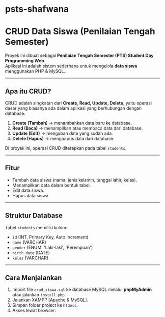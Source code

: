 # psts-shafwana

# CRUD Data Siswa (Penilaian Tengah Semester)

Proyek ini dibuat sebagai **Penilaian Tengah Semester (PTS) Student Day Programming Web**.  
Aplikasi ini adalah sistem sederhana untuk mengelola **data siswa** menggunakan PHP & MySQL.

---

## Apa itu CRUD?
CRUD adalah singkatan dari **Create, Read, Update, Delete**, yaitu operasi dasar yang biasanya ada dalam aplikasi yang berhubungan dengan database:

1. **Create (Tambah)** → menambahkan data baru ke database.  
2. **Read (Baca)** → menampilkan atau membaca data dari database.  
3. **Update (Edit)** → mengubah data yang sudah ada.  
4. **Delete (Hapus)** → menghapus data dari database.  

Di proyek ini, operasi CRUD diterapkan pada tabel `students`.

---

## Fitur
- Tambah data siswa (nama, jenis kelamin, tanggal lahir, kelas).  
- Menampilkan data dalam bentuk tabel.  
- Edit data siswa.  
- Hapus data siswa.  

---

## Struktur Database
Tabel `students` memiliki kolom:
- `id` (INT, Primary Key, Auto Increment)  
- `name` (VARCHAR)  
- `gender` (ENUM: 'Laki-laki', 'Perempuan')  
- `birth_date` (DATE)  
- `kelas` (VARCHAR)  

---

## Cara Menjalankan
1. Import file `crud_siswa.sql` ke database MySQL melalui **phpMyAdmin** atau jalankan `install.php`.  
2. Jalankan XAMPP (Apache & MySQL).  
3. Simpan folder project ke `htdocs`.  
4. Akses lewat browser:  
